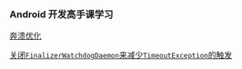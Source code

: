 ### Android 开发高手课学习

[奔溃优化](./GoogleBreakpadDemo/ReadMe.md)

[关闭`FinalizerWatchdogDaemon`来减少`TimeoutException`的触发](./CrashOptimization/README.md)